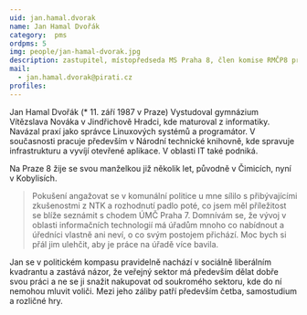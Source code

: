 ```yaml
---
uid: jan.hamal.dvorak
name: Jan Hamal Dvořák 
category:  pms
ordpms: 5
img: people/jan-hamal-dvorak.jpg 
description: zastupitel, místopředseda MS Praha 8, člen komise RMČP8 pro IT
mail: 
  - jan.hamal.dvorak@pirati.cz
profiles:
---
```


Jan Hamal Dvořák (* 11. září 1987 v Praze) Vystudoval gymnázium Vítězslava Nováka v Jindřichově Hradci, kde maturoval z informatiky. Navázal praxí jako správce Linuxových systémů a programátor. V současnosti pracuje především v Národní technické knihovně, kde spravuje infrastrukturu a vyvíjí otevřené aplikace. V oblasti IT také podniká.

Na Praze 8 žije se svou manželkou již několik let, původně v Čimicích, nyní v Kobylisích.

> Pokušení angažovat se v komunální politice u mne sílilo s přibývajícími zkušenostmi z NTK a rozhodnutí padlo poté, co jsem měl příležitost se blíže seznámit s chodem ÚMČ Praha 7. Domnívám se, že vývoj v oblasti informačních technologií má úřadům mnoho co nabídnout a úředníci vlastně ani neví, o co svým postojem přichází. Moc bych si přál jim ulehčit, aby je práce na úřadě více bavila.

Jan se v politickém kompasu pravidelně nachází v sociálně liberálním kvadrantu a zastává názor, že veřejný sektor má především dělat dobře svou práci a ne se ji snažit nakupovat od soukromého sektoru, kde do ní nemohou mluvit voliči. Mezi jeho záliby patří především četba, samostudium a rozličné hry.

